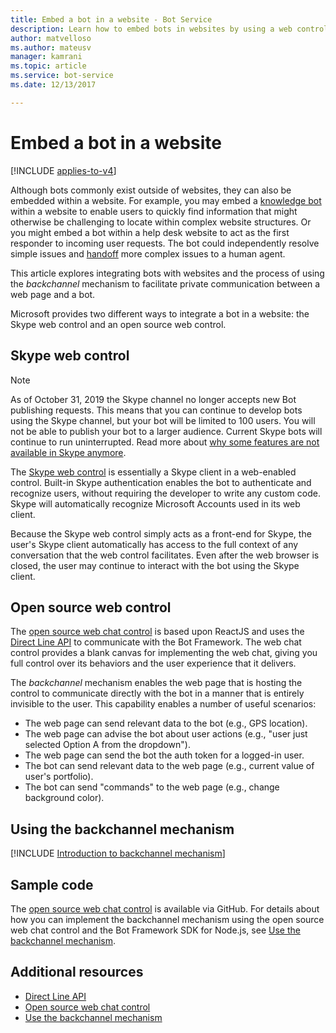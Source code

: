 ```yaml
---
title: Embed a bot in a website - Bot Service
description: Learn how to embed bots in websites by using a web control. See how the backchannel mechanism facilitates private communication between web pages and bots.
author: matvelloso
ms.author: mateusv
manager: kamrani
ms.topic: article
ms.service: bot-service
ms.date: 12/13/2017

---
```


# Embed a bot in a website

[!INCLUDE [applies-to-v4](includes/applies-to-v4-current.md)]

Although bots commonly exist outside of websites, they can also be embedded within a website.
For example, you may embed a [knowledge bot](~/bot-service-design-pattern-knowledge-base.md) within a website
to enable users to quickly find information that might otherwise be challenging to locate within complex website structures.
Or you might embed a bot within a help desk website to act as the first responder to incoming user requests.
The bot could independently resolve simple issues and [handoff](~/bot-service-design-pattern-handoff-human.md) more complex issues to a human agent.

This article explores integrating bots with websites and the process of using the *backchannel* mechanism to facilitate private communication between a web page and a bot.

Microsoft provides two different ways to integrate a bot in a website:
the Skype web control and an open source web control.

## Skype web control

>[!NOTE]
> As of October 31, 2019 the Skype channel no longer accepts new Bot publishing requests. This means that you can continue to develop bots using the Skype channel, but your bot will be limited to 100 users. You will not be able to publish your bot to a larger audience. Current Skype bots will continue to run uninterrupted. Read more about [why some features are not available in Skype anymore](https://support.skype.com/faq/fa12091/why-are-some-features-not-available-in-skype-anymore).


The [Skype web control](https://dev.skype.com/webcontrol) is essentially a Skype client in a web-enabled control. Built-in Skype authentication enables the bot to authenticate and recognize users, without requiring the
developer to write any custom code. Skype will automatically recognize Microsoft Accounts used in its web client.

Because the Skype web control simply acts as a front-end for Skype,
the user's Skype client automatically has access to the full context of any conversation that the web control facilitates.
Even after the web browser is closed, the user may continue to interact with the bot using the Skype client.

## Open source web control

The <a href="https://aka.ms/BotFramework-WebChat" target="_blank">open source web chat control</a>
is based upon ReactJS and uses the
[Direct Line API][directLineAPI]
to communicate with the Bot Framework. The web chat control provides a blank canvas for implementing the web chat,
giving you full control over its behaviors and the user experience that it delivers.

The *backchannel* mechanism enables the web page that is hosting the control
to communicate directly with the bot in a manner that is entirely invisible to the user.
This capability enables a number of useful scenarios:

- The web page can send relevant data to the bot (e.g., GPS location).
- The web page can advise the bot about user actions (e.g., "user just selected Option A from the dropdown").
- The web page can send the bot the auth token for a logged-in user.
- The bot can send relevant data to the web page (e.g., current value of user's portfolio).
- The bot can send "commands" to the web page (e.g., change background color).

## Using the backchannel mechanism

[!INCLUDE [Introduction to backchannel mechanism](~/includes/snippet-backchannel.md)]

## Sample code

The <a href="https://aka.ms/BotFramework-WebChat" target="_blank">open source web chat control</a> is available via GitHub. For details about how you can implement the backchannel mechanism using the open source web chat control and the Bot Framework SDK for Node.js, see [Use the backchannel mechanism](~/nodejs/bot-builder-nodejs-backchannel.md).

## Additional resources

- [Direct Line API][directLineAPI]
- [Open source web chat control](https://github.com/Microsoft/BotFramework-WebChat)
- [Use the backchannel mechanism](~/nodejs/bot-builder-nodejs-backchannel.md)

[directLineAPI]: rest-api/bot-framework-rest-direct-line-3-0-concepts.md#client-libraries
